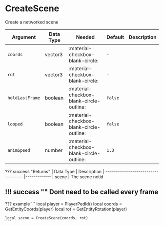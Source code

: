 # CreateScene
Create a networked scene


| Argument        | Data Type | Needed                                   | Default | Description |
|-----------------|-----------|------------------------------------------|---------|-------------|
| `coords`        | vector3   | :material-checkbox-blank-circle:         | `-`     |             |
| `rot`           | vector3   | :material-checkbox-blank-circle:         | `-`     |             |
| `holdLastFrame` | boolean   | :material-checkbox-blank-circle-outline: | `false` |             |
| `looped`        | boolean   | :material-checkbox-blank-circle-outline: | `false` |             |
| `animSpeed`     | number    | :material-checkbox-blank-circle-outline: | `1.3`   |             |

??? success "Returns"
    | Data Type                            | Description
    | ------------------------------------ |-------------
    | scene | The scene netid

!!! success ""
    Dont need to be called every frame
---
??? example
    ```
    local player = PlayerPedId()
    local coords = GetEntityCoords(player)
    local rot = GetEntityRotation(player)

    local scene = CreateScene(coords, rot)
    ```